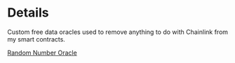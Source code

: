 # Details
Custom free data oracles used to remove anything to do with Chainlink from my smart contracts.

[Random Number Oracle](RandomNumberOracle/README_RNO.md)
